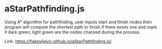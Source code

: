 # aStarPathfinding.js
Using A* algorithm for pathfinding, user inputs start and finish nodes then program will compute the shortest path to finish if there exists one and mark it dark green, light green are the nodes chacked during the process.

Link: https://fjakovljevic.github.io/aStarPathfinding.js/. 
